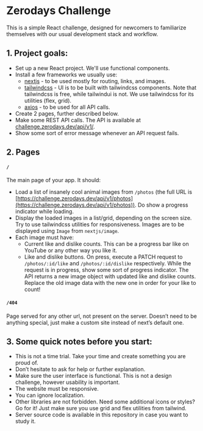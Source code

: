# Zerodays Challenge

This is a simple React challenge, designed for newcomers to familiarize themselves with our usual development stack and workflow.

## 1. Project goals:
- Set up a new React project. We'll use functional components.
- Install a few frameworks we usually use:
    - [nextjs](https://nextjs.org/) - to be used mostly for routing, links, and images.
    - [tailwindcss](https://tailwindcss.com/docs/guides/create-react-app) - UI is to be built with tailwindcss components. Note that tailwindcss is free, while tailwindui is not. We use tailwindcss for its utilities (flex, grid).
    - [axios](https://www.npmjs.com/package/axios) - to be used for all API calls.
- Create 2 pages, further described below.
- Make some REST API calls. The API is available at [challenge.zerodays.dev/api/v1/](https://challenge.zerodays.dev/api/v1/).
- Show some sort of error message whenever an API request fails. 

## 2. Pages

#### `/`
The main page of your app. It should:
- Load a list of insanely cool animal images from `/photos` (the full URL is [https://challenge.zerodays.dev/api/v1/photos](https://challenge.zerodays.dev/api/v1/photos)). Do show a progress indicator while loading.
- Display the loaded images in a list/grid, depending on the screen size. Try to use tailwindcss utilities for responsiveness. Images are to be displayed using `Image` from `nextjs/image`.
- Each image must have:
    - Current like and dislike counts. This can be a progress bar like on YouTube or any other way you like it.
    - Like and dislike buttons. On press, execute a PATCH request to `/photos/:id/like` and `/photos/:id/dislike` respectively. While the request is in progress, show some sort of progress indicator. The API returns a new image object with updated like and dislike counts. Replace the old image data with the new one in order for your like to count!


#### `/404`
Page served for any other url, not present on the server. Doesn’t need to be anything special, just make a custom site instead of next’s default one.

## 3. Some quick notes before you start:
- This is not a time trial. Take your time and create something you are proud of.
- Don’t hesitate to ask for help or further explanation.
- Make sure the user interface is functional. This is not a design challenge, however usability is important.
- The website must be responsive.
- You can ignore localization.
- Other libraries are not forbidden. Need some additional icons or styles? Go for it! Just make sure you use grid and flex utilities from tailwind.
- Server source code is available in this repository in case you want to study it.

